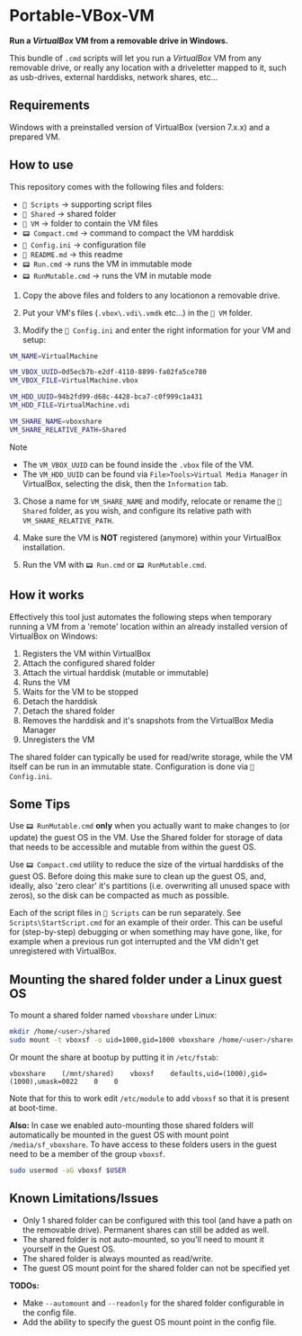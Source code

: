 # Portable-VBox-VM

**Run a _VirtualBox_ VM from a removable drive in Windows.**

This bundle of `.cmd` scripts will let you run a _VirtualBox_ VM from any removable drive, or really any location with a driveletter mapped to it, such as usb-drives, external harddisks, network shares, etc...

## Requirements

Windows with a preinstalled version of VirtualBox (version 7.x.x) and a prepared VM.

## How to use

This repository comes with the following files and folders:

- `📁 Scripts` -> supporting script files
- `📁 Shared` -> shared folder
- `📁 VM` -> folder to contain the VM files
- `📟 Compact.cmd` -> command to compact the VM harddisk
- `📝 Config.ini` -> configuration file
- `📄 README.md` -> this readme
- `📟 Run.cmd` -> runs the VM in immutable mode
- `📟 RunMutable.cmd` -> runs the VM in mutable mode

1. Copy the above files and folders to any locationon a removable drive.
   
2. Put your VM's files (`.vbox\.vdi\.vmdk` etc...) in the `📁 VM` folder. 
   
3. Modify the `📝 Config.ini` and enter the right information for your VM and setup:

```bash
VM_NAME=VirtualMachine

VM_VBOX_UUID=0d5ecb7b-e2df-4110-8899-fa02fa5ce780
VM_VBOX_FILE=VirtualMachine.vbox

VM_HDD_UUID=94b2fd99-d68c-4428-bca7-c0f999c1a431
VM_HDD_FILE=VirtualMachine.vdi

VM_SHARE_NAME=vboxshare
VM_SHARE_RELATIVE_PATH=Shared
```

> [!NOTE]
> - The `VM_VBOX_UUID` can be found inside the `.vbox` file of the VM.
> - The `VM_HDD_UUID` can be found via `File>Tools>Virtual Media Manager` in VirtualBox, selecting the disk, then the `Information` tab.

3. Chose a name for `VM_SHARE_NAME` and modify, relocate or rename the `📁 Shared` folder, as you wish, and configure its relative path with `VM_SHARE_RELATIVE_PATH`.
   
4. Make sure the VM is **NOT** registered (anymore) within your VirtualBox installation.
   
5. Run the VM with `📟 Run.cmd` or `📟 RunMutable.cmd`.

## How it works

Effectively this tool just automates the following steps when temporary running a VM from a 'remote' location within an already installed version of VirtualBox on Windows:

1. Registers the VM within VirtualBox
2. Attach the configured shared folder
3. Attach the virtual harddisk (mutable or immutable)
4. Runs the VM
5. Waits for the VM to be stopped
6. Detach the harddisk
7. Detach the shared folder
8. Removes the harddisk and it's snapshots from the VirtualBox Media Manager
9. Unregisters the VM

The shared folder can typically be used for read/write storage, while the VM itself can be run in an immutable state. Configuration is done via `📝 Config.ini`. 

## Some Tips

Use `📟 RunMutable.cmd` **only** when you actually want to make changes to (or update) the guest OS in the VM. Use the Shared folder for storage of data that needs to be accessible and mutable from within the guest OS. 
 	
Use `📟 Compact.cmd` utility to reduce the size of the virtual harddisks of the guest OS. Before doing this make sure to clean up the guest OS, and, ideally, also 'zero clear' it's partitions (i.e. overwriting all unused space with zeros), so the disk can be compacted as much as possible.

Each of the script files in `📁 Scripts` can be run separately. See `Scripts\StartScript.cmd` for an example of their order. This can be useful for (step-by-step) debugging or when something may have gone, like, for example when a previous run got interrupted and the VM didn't get unregistered with VirtualBox.

## Mounting the shared folder under a Linux guest OS

 To mount a shared folder named `vboxshare` under Linux:

```bash 
mkdir /home/<user>/shared
sudo mount -t vboxsf -o uid=1000,gid=1000 vboxshare /home/<user>/shared  
```

Or mount the share at bootup by putting it in `/etc/fstab`:

```
vboxshare    (/mnt/shared)    vboxsf    defaults,uid=(1000),gid=(1000),umask=0022    0    0
```

Note that for this to work edit `/etc/module` to add `vboxsf` so that it is present at boot-time.

**Also:** In case we enabled auto-mounting those shared folders will automatically be mounted in the guest OS with mount point `/media/sf_vboxshare`. To have access to these folders users in the guest need to be a member of the group `vboxsf`.

```bash
sudo usermod -aG vboxsf $USER
```

## Known Limitations/Issues

- Only 1 shared folder can be configured with this tool (and have a path on the removable drive). Permanent shares can still be added as well.
- The shared folder is not auto-mounted, so you'll need to mount it yourself in the Guest OS.
- The shared folder is always mounted as read/write.
- The guest OS mount point for the shared folder can not be specified yet

**TODOs:** 

- Make `--automount` and `--readonly` for the shared folder configurable in the config file.
- Add the ability to specify the guest OS mount point in the config file.
